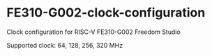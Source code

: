 # FE310-G002-clock-configuration
Clock configuration for RISC-V FE310-G002 Freedom Studio

Supported clock: 64, 128, 256, 320 MHz
